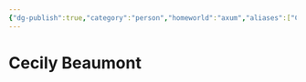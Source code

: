 ```yaml
---
{"dg-publish":true,"category":"person","homeworld":"axum","aliases":["Cecily","Princess Beaumont"],"tags":["newjediorder","jediknight","princess","forcesensitive"],"permalink":"/cecily-beaumont/","dgHomeLink":false,"dgPassFrontmatter":true}
---
```



# Cecily Beaumont

